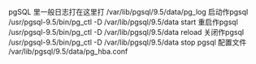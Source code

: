 pgSQL 里一般日志打在这里打
/var/lib/pgsql/9.5/data/pg_log
启动作pgsql
/usr/pgsql-9.5/bin/pg_ctl -D /var/lib/pgsql/9.5/data start
重启作pgsql
/usr/pgsql-9.5/bin/pg_ctl -D /var/lib/pgsql/9.5/data reload
关闭作pgsql
/usr/pgsql-9.5/bin/pg_ctl -D /var/lib/pgsql/9.5/data stop
pgsql 配置文件
/var/lib/pgsql/9.5/data/pg_hba.conf
